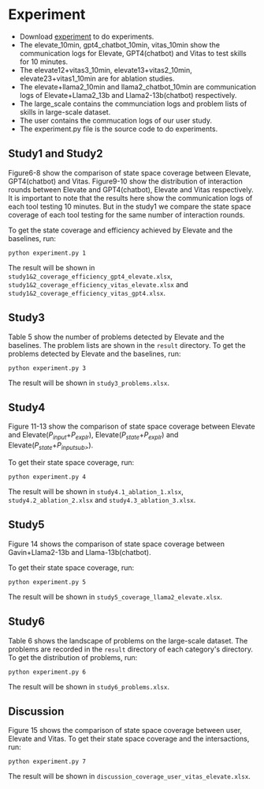 # Experiment

* Download [experiment](tool/experiment.zip) to do experiments.
* The elevate_10min, gpt4_chatbot_10min, vitas_10min show the communication logs for Elevate, GPT4(chatbot) and Vitas to test skills for 10 minutes.
* The elevate12+vitas3_10min, elevate13+vitas2_10min, elevate23+vitas1_10min are for ablation studies.
* The elevate+llama2_10min and llama2_chatbot_10min are communication logs of Elevate+Llama2_13b and Llama2-13b(chatbot) respectively.
* The large_scale contains the communciation logs and problem lists of skills in large-scale dataset.
* The user contains the commucation logs of our user study.
* The experiment.py file is the source code to do experiments.

## Study1 and Study2
Figure6-8 show the comparison of state space coverage between Elevate, GPT4(chatbot) and Vitas.
Figure9-10 show the distribution of interaction rounds between Elevate and GPT4(chatbot), Elevate and Vitas respectively.
It is important to note that the results here show the communication logs of each tool testing 10 minutes.
But in the study1 we compare the state space coverage of each tool testing for the same number of interaction rounds.

To get the state coverage and efficiency achieved by Elevate and the baselines, run:

```shell
python experiment.py 1
```

The result will be shown in ``study1&2_coverage_efficiency_gpt4_elevate.xlsx``, ``study1&2_coverage_efficiency_vitas_elevate.xlsx`` and ``study1&2_coverage_efficiency_vitas_gpt4.xlsx``.

## Study3
Table 5 show the number of problems detected by Elevate and the baselines.
The problem lists are shown in the ``result`` directory.
To get the problems detected by Elevate and the baselines, run:

```shell
python experiment.py 3
```

The result will be shown in ``study3_problems.xlsx``.

## Study4
Figure 11-13 show the comparison of state space coverage between Elevate and Elevate(*P<sub>input<sub>*+*P<sub>explr<sub>*), Elevate(*P<sub>state<sub>*+*P<sub>explr<sub>*) and Elevate(*P<sub>state<sub>*+*P<sub>inputsub>*).

To get their state space coverage, run:

```shell
python experiment.py 4
```

The result will be shown in ``study4.1_ablation_1.xlsx``, ``study4.2_ablation_2.xlsx`` and ``study4.3_ablation_3.xlsx``.

## Study5
Figure 14 shows the comparison of state space coverage between Gavin+Llama2-13b and Llama-13b(chatbot).

To get their state space coverage, run:

```shell
python experiment.py 5
```

The result will be shown in ``study5_coverage_llama2_elevate.xlsx``.

## Study6
Table 6 shows the landscape of problems on the large-scale dataset.
The problems are recorded in the ``result`` directory of each category's directory.
To get the distribution of problems, run:

```shell
python experiment.py 6
```

The result will be shown in ``study6_problems.xlsx``.

## Discussion
Figure 15 shows the comparison of state space coverage between user, Elevate and Vitas.
To get their state space coverage and the intersactions, run:

```shell
python experiment.py 7
```

The result will be shown in ``discussion_coverage_user_vitas_elevate.xlsx``.
